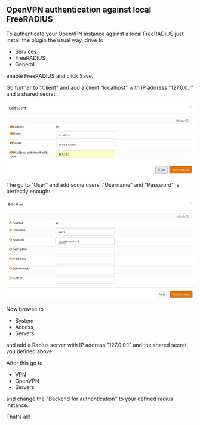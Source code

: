 ## OpenVPN authentication against local FreeRADIUS

To authenticate your OpenVPN instance against a local FreeRADIUS just install the plugin the usual way, drive to 

- Services
- FreeRADIUS
- General
 
enable FreeRADIUS and click Save.

Go further to "Client" and add a client "localhost" with IP address "127.0.0.1" and a shared secret:

![client](/pictures/opn_freeradius_client1.jpg)

The go to "User" and add some users. "Username" and "Password" is perfectly enough:

![user](/pictures/opn_freeradius_user1.jpg)

Now browse to 

- System
- Access
- Servers

and add a Radius server with IP address "127.0.0.1" and the shared secret you defined above.

After this go to 

- VPN
- OpenVPN
- Servers

and change the "Backend for authentication" to your defined radius instance.


That's all!
